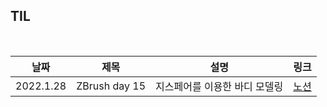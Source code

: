 ## TIL

<br/>

| 날짜 | 제목  | 설명              | 링크     |
| ---- | ----- | ----------------- | -------- |
| 2022.1.28 | ZBrush day 15 | 지스페어를 이용한 바디 모델링 | [노션](https://plaid-breakfast-07b.notion.site/ZBrush-day-15-8e028ae4074a4bf4887b44622ca07f23) |
